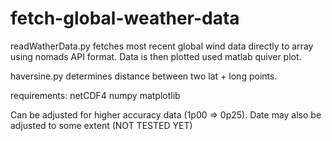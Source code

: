 # fetch-global-weather-data

readWatherData.py fetches most recent global wind data directly to array using nomads API format. Data is then plotted used matlab quiver plot.

haversine.py determines distance between two lat + long points.

requirements:
netCDF4
numpy
matplotlib

Can be adjusted for higher accuracy data (1p00 => 0p25).
Date may also be adjusted to some extent (NOT TESTED YET)
